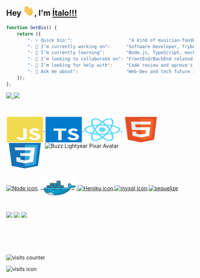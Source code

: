 ## Hey <img src="https://raw.githubusercontent.com/parth-27/parth-27/master/Hi.gif" width="30px">, I'm [Ítalo!!!](https://drive.google.com/file/d/14TV-d8NIqsBWGzAOQTP76OgtmwHnoMbI/view?usp=sharing)

```javaScript
function GetBio() {
	return ({
		"- ⚡ Quick bio:":                     "A kind of musician-foodLover-gamer-coder-programmer",
		"- 🔭 I’m currently working on":      "Software Developer, Trybe Student --- Class 15",
		"- 🌱 I’m currently learning":        "Node.js, TypeScript, mocha, chai, sinon",
		"- 👯 I’m looking to collaborate on": "FrontEnd/BackEnd related projects",
		"- 🤔 I’m looking for help with":     "Code review and aprove's my projects",
		"- 💬 Ask me about":                  "Web-Dev and tech future ideas",
	});
};
```


<div>
  <a href="https://github.com/italosergio">
  <img height="150em" src="https://github-readme-stats.vercel.app/api?username=italosergio&show_icons=true&theme=github_dark&include_all_commits=true&count_private=true"/>
  <img height="150em" src="https://github-readme-stats.vercel.app/api/top-langs/?username=italosergio&layout=compact&langs_count=7&theme=github_dark"/>
</div>


  ## 
  
<div style="display: inline_block"><br>
  <img align="center" alt="Js icon" height="70" width="100" src="https://raw.githubusercontent.com/devicons/devicon/master/icons/javascript/javascript-plain.svg">
  <img align="center" alt="Ts icon" height="70" width="100" src="https://raw.githubusercontent.com/devicons/devicon/master/icons/typescript/typescript-plain.svg">
  <img align="center" alt="React icon" height="70" width="100" src="https://raw.githubusercontent.com/devicons/devicon/master/icons/react/react-original.svg">
  <img align="center" alt="HTML icon" height="70" width="100" src="https://raw.githubusercontent.com/devicons/devicon/master/icons/html5/html5-original.svg">
  <img align="center" alt="CSS icon" height="70" width="100" src="https://raw.githubusercontent.com/devicons/devicon/master/icons/css3/css3-original.svg">
  <img align="right" width="400" alt="Buzz Lightyear Pixar Avatar" src="https://user-images.githubusercontent.com/87591265/167368891-7b607fd0-dd07-4c68-aeeb-37a2cc22432e.png">
</div>
	
<div style="display: inline_block"><br>
	  <img align="center" alt="Node icon" height="70" width="100" src="https://cdn.jsdelivr.net/gh/devicons/devicon/icons/nodejs/nodejs-original.svg">
  <img align="center" alt="Docker icon" height="70" width="100" src="https://raw.githubusercontent.com/devicons/devicon/master/icons/docker/docker-original.svg">
<img align="center" alt="Heroku icon" height="70" width="100" src="https://cdn.jsdelivr.net/gh/devicons/devicon/icons/heroku/heroku-original-wordmark.svg">
<img align="center" alt="mysql icon" height="70" width="100" src="https://cdn.jsdelivr.net/gh/devicons/devicon/icons/mysql/mysql-original.svg">	
<img align="center" alt="sequelize" height="70" width="100" src="https://cdn.jsdelivr.net/gh/devicons/devicon/icons/sequelize/sequelize-original.svg" />

</div>
	
	
  ##
  
  
<div> 

  <a href = "mailto:italo@linuxmail.org"><img src="https://img.shields.io/badge/-Email-%23333?style=for-the-badge&logo=gmail&logoColor=white" target="_blank"></a>
  <a href="https://www.linkedin.com/in/italosergio/" target="_blank"><img src="https://img.shields.io/badge/-LinkedIn-%230077B5?style=for-the-badge&logo=linkedin&logoColor=white" target="_blank"></a> 
  <a href="https://instagram.com/italosergio" target="_blank"><img src="https://img.shields.io/badge/-Instagram-%23FF081A?style=for-the-badge&logo=instagram&logoColor=white" target="_blank"></a>
	
##


<br><br><br>
<p align="left"><img height="47em" alt="visits counter" src="https://img.shields.io/badge/-   visits         -%2346FF00?style=for-the-badge&color=black"></a></p>
<p align="left"><img height="20em" alt="visits icon"src="https://profile-counter.glitch.me/{italosergio}/count.svg" alt="italosergio :: Visitor's Count"/></p>
